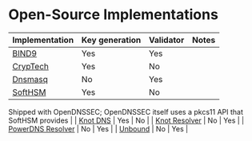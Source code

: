 # Open-Source Implementations

| Implementation  | Key generation  | Validator  | Notes  |
| --------------  | --------------  | ---------  | -----  |
| [BIND9](https://www.isc.org/bind/)                           | Yes  | Yes  |
| [CrypTech](https://cryptech.is)                              | Yes  | No   |
| [Dnsmasq](http://www.thekelleys.org.uk/dnsmasq/doc.html)     | No   | Yes  |
| [SoftHSM](https://www.opendnssec.org)                        | Yes  | No   |
  Shipped with OpenDNSSEC; OpenDNSSEC itself uses a pkcs11 API that
  SoftHSM provides |
| [Knot DNS](https://www.knot-dns.cz)                          | Yes  | No   |
| [Knot Resolver](https://www.knot-resolver.cz)                | No   | Yes  |
| [PowerDNS Resolver](https://www.powerdns.com/recursor.html)  | No   | Yes  |
| [Unbound](https://nlnetlabs.nl/projects/unbound/about/)      | No   | Yes  |

